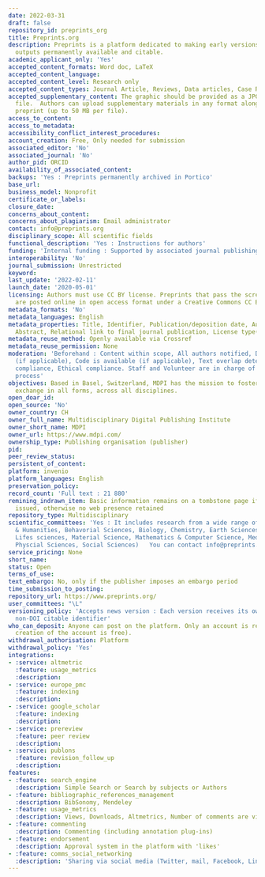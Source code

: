 ```yaml
---
date: 2022-03-31
draft: false
repository_id: preprints_org
title: Preprints.org
description: Preprints is a platform dedicated to making early versions of research
  outputs permanently available and citable.
academic_applicant_only: 'Yes'
accepted_content_formats: Word doc, LaTeX
accepted_content_language:
accepted_content_level: Research only
accepted_content_types: Journal Article, Reviews, Data articles, Case Reports, Preprints
accepted_supplementary_content: The graphic should be provided as a JPG, PNG or GIF
  file.  Authors can upload supplementary materials in any format along with their
  preprint (up to 50 MB per file).
access_to_content:
access_to_metadata:
accessibility_conflict_interest_procedures:
account_creation: Free, Only needed for submission
associated_editor: 'No'
associated_journal: 'No'
author_pid: ORCID
availability_of_associated_content:
backups: 'Yes : Preprints permanently archived in Portico'
base_url:
business_model: Nonprofit
certificate_or_labels:
closure_date:
concerns_about_content:
concerns_about_plagiarism: Email administrator
contact: info@preprints.org
disciplinary_scope: All scientific fields
functional_description: 'Yes : Instructions for authors'
funding: 'Internal funding : Supported by associated journal publishing'
interoperability: 'No'
journal_submission: Unrestricted
keyword:
last_update: '2022-02-11'
launch_date: '2020-05-01'
licensing: Authors must use CC BY license. Preprints that pass the screening process
  are posted online in open access format under a Creative Commons CC BY 4.0 license.
metadata_formats: 'No'
metadata_languages: English
metadata_properties: Title, Identifier, Publication/deposition date, Author name(s),
  Abstract, Relational link to final journal publication, License type(s)
metadata_reuse_method: Openly available via Crossref
metadata_reuse_permission: None
moderation: 'Beforehand : Content within scope, All authors notified, Data is available
  (if applicable), Code is available (if applicable), Text overlap detection, Legal
  compliance, Ethical compliance. Staff and Volunteer are in charge of the screening
  process'
objectives: Based in Basel, Switzerland, MDPI has the mission to foster open scientific
  exchange in all forms, across all disciplines.
open_doar_id:
open_source: 'No'
owner_country: CH
owner_full_name: Multidisciplinary Digital Publishing Institute
owner_short_name: MDPI
owner_url: https://www.mdpi.com/
ownership_type: Publishing organisation (publisher)
pid:
peer_review_status:
persistent_of_content:
platform: invenio
platform_languages: English
preservation_policy:
record_count: 'Full text : 21 880'
remining_indrawn_item: Basic information remains on a tombstone page if DOI has been
  issued, otherwise no web presence retained
repository_type: Multidisciplinary
scientific_committees: 'Yes : It includes research from a wide range of subjects (Art
  & Humanities, Behavorial Sciences, Biology, Chemistry, Earth Sciences, Engineering,
  Lifes sciences, Material Science, Mathematics & Computer Science, Medicine & Pharmacology,
  Physcial Sciences, Social Sciences)   You can contact info@preprints.org with a copy of your CV to make an application.'
service_pricing: None
short_name:
status: Open
terms_of_use:
text_embargo: No, only if the publisher imposes an embargo period
time_submission_to_posting:
repository_url: https://www.preprints.org/
user_committees: "\L"
versioning_policy: 'Accepts news version : Each version receives its own DOI and own
  non-DOI citable identifier'
who_can_deposit: Anyone can post on the platform. Only an account is required ( The
  creation of the account is free).
withdrawal_authorisation: Platform
withdrawal_policy: 'Yes'
integrations:
- :service: altmetric
  :feature: usage_metrics
  :description:
- :service: europe_pmc
  :feature: indexing
  :description:
- :service: google_scholar
  :feature: indexing
  :description:
- :service: prereview
  :feature: peer review
  :description:
- :service: publons
  :feature: revision_follow_up
  :description:
features:
- :feature: search_engine
  :description: Simple Search or Search by subjects or Authors
- :feature: bibliographic_references_management
  :description: BibSonomy, Mendeley
- :feature: usage_metrics
  :description: Views, Downloads, Altmetrics, Number of comments are visible to everyone
- :feature: commenting
  :description: Commenting (including annotation plug-ins)
- :feature: endorsement
  :description: Approval system in the platform with 'likes'
- :feature: comms_social_networking
  :description: 'Sharing via social media (Twitter, mail, Facebook, LinkedIn)      '
---
```



